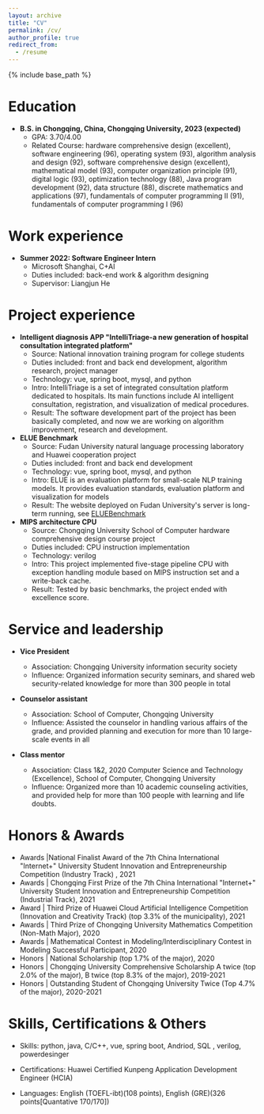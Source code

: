 ```yaml
---
layout: archive
title: "CV"
permalink: /cv/
author_profile: true
redirect_from:
  - /resume
---
```


{% include base_path %}



Education
======

* **B.S. in Chongqing, China, Chongqing University, 2023 (expected)**
	* GPA: 3.70/4.00
	* Related Course: hardware comprehensive design (excellent), software engineering (96), operating system (93), algorithm analysis and design (92), software comprehensive design (excellent), mathematical model (93), computer organization principle (91), digital logic (93), optimization technology (88), Java program development (92), data structure (88), discrete mathematics and applications (97), fundamentals of computer programming II (91), fundamentals of computer programming I (96)


Work experience
======
* **Summer 2022: Software Engineer Intern**
  * Microsoft Shanghai, C+AI
  * Duties included: back-end work & algorithm designing 
  * Supervisor: Liangjun He
# Project experience

- **Intelligent diagnosis APP "IntelliTriage-a new generation of hospital consultation integrated platform"**
	- Source: National innovation training program for college students
	- Duties included: front and back end development, algorithm research, project manager
	- Technology: vue, spring boot, mysql, and python
	- Intro: IntelliTriage is a set of integrated consultation platform dedicated to hospitals. Its main functions include AI intelligent consultation, registration, and visualization of medical procedures. 
	- Result: The software development part of the project has been basically completed, and now we are working on algorithm improvement, research and development.
- **ELUE Benchmark**
	- Source: Fudan University natural language processing laboratory and Huawei cooperation project
	- Duties included: front and back end development
	- Technology: vue, spring boot, mysql, and python
	- Intro: ELUE is an evaluation platform for small-scale NLP training models. It provides evaluation standards, evaluation platform and visualization for models
	- Result: The website deployed on Fudan University's server is long-term running, see [ELUEBenchmark](http://eluebenchmark.fastnlp.top)
- **MIPS architecture CPU**
	- Source: Chongqing University School of Computer hardware comprehensive design course project
	- Duties included: CPU instruction implementation
	- Technology: verilog
	- Intro: This project implemented five-stage pipeline CPU with exception handling module based on MIPS instruction set and a write-back cache.
	- Result: Tested by basic benchmarks, the project ended with excellence score.


Service and leadership
======
- **Vice President**
	- Association: Chongqing University information security society
	- Influence: Organized information security seminars, and shared web security-related knowledge for more than 300 people in total

- **Counselor assistant**
	- Association: School of Computer, Chongqing University
	- Influence: Assisted the counselor in handling various affairs of the grade, and provided planning and execution for more than 10 large-scale events in all

- **Class mentor**
	- Association: Class 1&2, 2020 Computer Science and Technology (Excellence), School of Computer, Chongqing University
	- Influence: Organized more than 10 academic counseling activities, and provided help for more than 100 people with learning and life doubts.




# Honors & Awards

- Awards |National Finalist Award of the 7th China International "Internet+" University Student Innovation and Entrepreneurship Competition (Industry Track) , 2021
- Awards | Chongqing First Prize of the 7th China International "Internet+" University Student Innovation and Entrepreneurship Competition (Industrial Track), 2021
- Award | Third Prize of Huawei Cloud Artificial Intelligence Competition (Innovation and Creativity Track) (top 3.3% of the municipality), 2021
- Awards | Third Prize of Chongqing University Mathematics Competition (Non-Math Major), 2020
- Awards | Mathematical Contest in Modeling/Interdisciplinary Contest in Modeling Successful Participant, 2020
- Honors | National Scholarship (top 1.7% of the major), 2020
- Honors | Chongqing University Comprehensive Scholarship A twice (top 2.0% of the major), B twice (top 8.3% of the major), 2019-2021
- Honors | Outstanding Student of Chongqing University Twice (Top 4.7% of the major), 2020-2021

# Skills, Certifications & Others

- Skills: python, java, C/C++, vue, spring boot, Andriod, SQL , verilog, powerdesinger
- Certifications: Huawei Certified Kunpeng Application Development Engineer (HCIA)

- Languages: English (TOEFL-ibt)(108 points), English (GRE)(326 points[Quantative 170/170])
